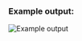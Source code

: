 ### Example output:
![Example output]('https://asset.cloudinary.com/duvzjjfba/0072313831eca2274bb9209a14f58811')
